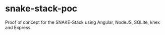 # snake-stack-poc
Proof of concept for the SNAKE-Stack using Angular, NodeJS, SQLite, knex and Express
